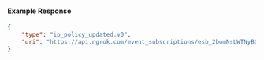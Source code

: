 <!-- Code generated for API Clients. DO NOT EDIT. -->

#### Example Response

```json
{
	"type": "ip_policy_updated.v0",
	"uri": "https://api.ngrok.com/event_subscriptions/esb_2bomNsLWTNyBGPI2iGsuoePC8RM/sources/ip_policy_updated.v0"
}
```
